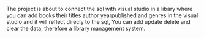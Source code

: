 The project is about to connect the sql with visual studio in a libary where you can add books their titles author yearpublished and genres in the visual studio and it will reflect direcly to the sql,
You can add update delete and clear the data, therefore a library management system. 
